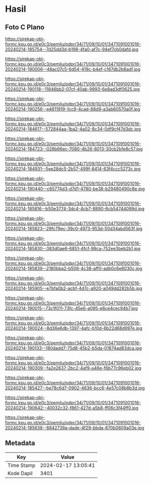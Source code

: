 # Hasil

## Foto C Plano

https://sirekap-obj-formc.kpu.go.id/e0c3/pemilu/pdpr/34/71/09/10/01/3471091001016-20240214-185754--7d25dd3d-b198-4fa0-af7c-94ef7cb0dafd.jpg

https://sirekap-obj-formc.kpu.go.id/e0c3/pemilu/pdpr/34/71/09/10/01/3471091001016-20240214-190006--48ac07c5-6d54-419c-b4ef-c167db2b8adf.jpg

https://sirekap-obj-formc.kpu.go.id/e0c3/pemilu/pdpr/34/71/09/10/01/3471091001016-20240214-190118--11846bb2-07cf-40ab-9993-6e8ad3df0625.jpg

https://sirekap-obj-formc.kpu.go.id/e0c3/pemilu/pdpr/34/71/09/10/01/3471091001016-20240214-190256--e4611919-1cc9-4cad-88d9-a3ab60570a0f.jpg

https://sirekap-obj-formc.kpu.go.id/e0c3/pemilu/pdpr/34/71/09/10/01/3471091001016-20240214-184617--572844aa-1ba2-4a02-8c34-0df9cf47d3dc.jpg

https://sirekap-obj-formc.kpu.go.id/e0c3/pemilu/pdpr/34/71/09/10/01/3471091001016-20240214-184723--028b66ec-7080-4b26-8013-30cb2bfe8c57.jpg

https://sirekap-obj-formc.kpu.go.id/e0c3/pemilu/pdpr/34/71/09/10/01/3471091001016-20240214-184931--5ee28dc5-2b57-499f-8414-63f4ccc5273c.jpg

https://sirekap-obj-formc.kpu.go.id/e0c3/pemilu/pdpr/34/71/09/10/01/3471091001016-20240214-190440--c65774d3-d7d1-4780-be38-b29480490c8e.jpg

https://sirekap-obj-formc.kpu.go.id/e0c3/pemilu/pdpr/34/71/09/10/01/3471091001016-20240214-185816--b50e3774-3dc4-4cb7-8890-6cb54744099d.jpg

https://sirekap-obj-formc.kpu.go.id/e0c3/pemilu/pdpr/34/71/09/10/01/3471091001016-20240214-185823--29fc79ec-39c0-4973-953d-50d34abd563f.jpg

https://sirekap-obj-formc.kpu.go.id/e0c3/pemilu/pdpr/34/71/09/10/01/3471091001016-20240214-185830--383d0ae6-6851-4fcf-99ca-752ee3beb2b1.jpg

https://sirekap-obj-formc.kpu.go.id/e0c3/pemilu/pdpr/34/71/09/10/01/3471091001016-20240214-185839--2180bba2-b506-4c38-aff0-adb0c6e6030c.jpg

https://sirekap-obj-formc.kpu.go.id/e0c3/pemilu/pdpr/34/71/09/10/01/3471091001016-20240214-185905--e7bfa0b2-acbf-4d7c-a920-a049dd282b5b.jpg

https://sirekap-obj-formc.kpu.go.id/e0c3/pemilu/pdpr/34/71/09/10/01/3471091001016-20240214-190015--73c1f011-73fc-45e6-a095-e6ce4cec94b7.jpg

https://sirekap-obj-formc.kpu.go.id/e0c3/pemilu/pdpr/34/71/09/10/01/3471091001016-20240214-190024--8d36e6db-1397-4afc-b10d-6b22d68d997e.jpg

https://sirekap-obj-formc.kpu.go.id/e0c3/pemilu/pdpr/34/71/09/10/01/3471091001016-20240214-190133--180dadd7-75d8-45b2-b5da-01874ad83dca.jpg

https://sirekap-obj-formc.kpu.go.id/e0c3/pemilu/pdpr/34/71/09/10/01/3471091001016-20240214-190309--fa2e2637-2bc2-4af9-a46e-f6b77c96eb02.jpg

https://sirekap-obj-formc.kpu.go.id/e0c3/pemilu/pdpr/34/71/09/10/01/3471091001016-20240214-185427--be78c6d7-0902-4636-bcc6-4e57c08b8b3d.jpg

https://sirekap-obj-formc.kpu.go.id/e0c3/pemilu/pdpr/34/71/09/10/01/3471091001016-20240214-190642--40032c32-f861-427d-a5b8-ff06c3f44ff0.jpg

https://sirekap-obj-formc.kpu.go.id/e0c3/pemilu/pdpr/34/71/09/10/01/3471091001016-20240214-185638--8842739a-dade-4f29-bbda-870b0809a03e.jpg


## Metadata

| Key        | Value               |
| ---------- | ------------------- |
| Time Stamp | 2024-02-17 13:05:41 |
| Kode Dapil | 3401                |




